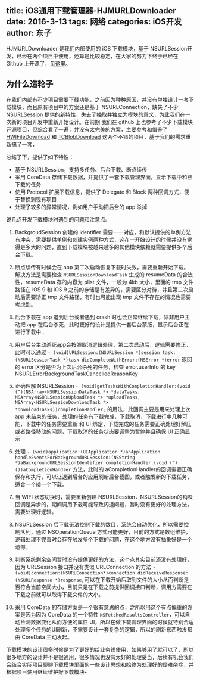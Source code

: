 title: iOS通用下载管理器-HJMURLDownloader
date: 2016-3-13
tags: 网络
categories: iOS开发
author: 东子
---

HJMURLDownloader 是我们内部使用的 iOS 下载模块，基于 NSURLSession开发，已经在两个项目中使用，还算是比较稳定，在大家的努力下终于已经在 Github 上开源了，见[这里](https://github.com/HujiangTechnology/HJMURLDownloader)。

<!--more-->

## 为什么造轮子

在我们内部有不少项目需要下载功能，之前因为种种原因，并没有单独设计一套下载模块，而且原有项目中的方案还是基于 NSURLConnection，缺失了不少 NSURLSession 提供的新特性，失去了抽取并独立为模块的意义，为此我们在一次新的项目开发中重新开始设计。在前期 我们在 github 上也参考了不少下载模块开源项目，但综合看了一遍，并没有太完美的方案，主要参考和借鉴了 [HWIFileDownload](https://github.com/Heikowi/HWIFileDownload) 和 [TCBlobDownload](https://github.com/thibaultCha/TCBlobDownload) 这两个不错的项目，基于我们的需求重新搞了一套，

总结了下，提供了如下特性：

- 基于 NSURLSession，支持多任务、后台下载、断点续传
- 采用 CoreData 存储下载数据，并提供了一套下载管理界面，显示下载中和已下载的任务
- 使用 Protocol 扩展下载信息，提供了 Delegate 和 Block 两种回调方式，便于替换到现有项目
- 处理了较多的异常情况，例如用户手动把后台的 app 杀掉

说几点开发下载模块时遇到的问题和注意点:

1. BackgroudSession 创建的 identifier 需要一一对应，和默认提供的单例方法有冲突，需要提供单例和创建实例两种方式，这在一开始设计的时候并没有觉得是多大的问题，直到下载模块被越来越多的其他模块依赖就需要提供多个后台下载。

2. 断点续传有时候会在 app 第二次启动恢复下载时失效，需要重新开始下载。解决方法是需要检查 `NSURLSessionDownloadTask` 生成的 resumeData 的合法性，resumeData 存的内容为 plist 文件，一般为 4kb 大小，里面的 tmp 文件路径在 iOS 9 和 iOS 9 之前的存储是有差异的，需要区分对待，并且第二次启动后需要矫正 tmp 文件路径，有时也可能出现 tmp 文件不存在的情况也需要考虑到。

3. 后台下载在 app 退到后台或者遇到 crash 时也会正常继续下载，除非用户主动把 app 在后台杀死，此时更好的设计是提供一套后台蒙版，显示后台正在进行下载中...

4. 用户后台主动杀死app会按照取消逻辑处理，第二次启动后，逻辑需要修正，此时可以通过 ```- (void)URLSession:(NSURLSession *)session task:(NSURLSessionTask *)task didCompleteWithError:(NSError *)error``` 返回的 error 区分是否为上次后台杀死的任务，检查 error.userInfo 的 key NSURLErrorBackgroundTaskCancelledReasonKey 

5. 正确理解 NSURLSession ```- (void)getTasksWithCompletionHandler:(void (^)(NSArray<NSURLSessionDataTask *> *dataTasks, NSArray<NSURLSessionUploadTask *> *uploadTasks, NSArray<NSURLSessionDownloadTask *> *downloadTasks))completionHandler;``` 的用法，此回调主要是用来处理上次 app 未结束的任务，处理的任务有下载完成，下载取消，下载进行中几种可能，下载中的任务需要重新 和 UI 绑定，下载完成的任务需要正确处理好解压或者路径移动的问题，下载取消的任务状态要调整为暂停并且确保 UI 正确显示

6. 处理 ```- (void)application:(UIApplication *)anApplication handleEventsForBackgroundURLSession:(NSString *)aBackgroundURLSessionIdentifier completionHandler:(void (^)())aCompletionHandler``` 方法，此时的 aCompletionHandler的回调需要正确保存和执行，可以让退到后台的应用刷新后台截图，或者触发新的下载任务，适合一个接一个下载。

7. 当 WIFI 状态切换时，需要重新创建 NSURLSession，NSURLSession的销毁回调是异步的，期间调用下载可能导致闪退问题，暂时没有更好的处理方法，需要处理好逻辑。

8. NSURLSession 后下载无法控制下载的数目，系统会自动优化，所以需要控制队列，通过 NSOperationQueue 方式可能更好，目前的方式是数组维护，逻辑处理不完善时会存在触发多个下载的问题，在这个地方没有抽象好是一个遗憾。

9. 判断系统剩余空间暂时没有提供更好的方法，这个点其实目前还没有处理好，因为 URLSession 接口并没有类似 URLConnection 的方法 ```- (void)connection:(NSURLConnection*)connection didReceiveResponse:(NSURLResponse *)response```, 可以在下载开始后取到文件的大小从而判断是否符合当前空间大小，目前只是在下载之前提供回调接口判断，调用方需要在下载之前就可以取得下载文件的大小。

10. 采用 CoreData 的存储方案是一个很有意思的点，之所以用这个有点偏重的方案是因为因为 CoreData 的一个特性 ```NSFetchedResultsController```，可以自动检测数据变化从而方便的属性 UI，所以在做下载管理界面的时候就特别合适处理多个任务的UI刷新，不需要设计一套复杂的逻辑，所以的刷新东西触发都由 CoreData 主动发起。

下载模块的设计很多时候是为了更好的给业务线使用，如果够用了就可以了，所以很多地方的设计并不是很通用，很多情况也没有太好的处理妥当，后续有机会我们会结合实际项目聊聊下载模块里面的一些设计思想和始终为处理好的疑难杂症，并根据项目使用继续维护好下载模块~